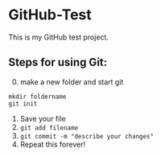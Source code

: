 # GitHub-Test

This is my GitHub test project.

## Steps for using Git:

0. make a new folder and start git

```
mkdir foldername
git init
````

1. Save your file
2. ```git add filename```
3. ```git commit -m "describe your changes"```
4. Repeat this forever!
